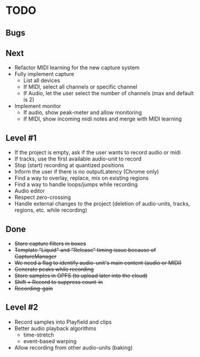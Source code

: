 # TODO

## Bugs

## Next

* Refactor MIDI learning for the new capture system
* Fully implement capture
    * List all devices
    * If MIDI, select all channels or specific channel
    * If Audio, let the user select the number of channels (max and default is 2)
* Implement monitor
    * If audio, show peak-meter and allow monitoring
    * If MIDI, show incoming midi notes and merge with MIDI learning

## Level #1

* If the project is empty, ask if the user wants to record audio or midi
* If tracks, use the first available audio-unit to record
* Stop (start) recording at quantized positions
* Inform the user if there is no outputLatency (Chrome only)
* Find a way to overlay, replace, mix on existing regions
* Find a way to handle loops/jumps while recording
* Audio editor
* Respect zero-crossing
* Handle external changes to the project (deletion of audio-units, tracks, regions, etc. while recording)

## Done

* ~~Store capture filters in boxes~~
* ~~Template "Liquid" and "Release" timing issue because of CaptureManager~~
* ~~We need a flag to identify audio-unit's main content (audio or MIDI)~~
* ~~Generate peaks while recording~~
* ~~Store samples in OPFS (to upload later into the cloud)~~
* ~~Shift + Record to suppress count-in~~
* ~~Recording-gain~~

## Level #2

* Record samples into Playfield and clips
* Better audio playback algorithms
    * time-stretch
    * event-based warping
* Allow recording from other audio-units (baking)